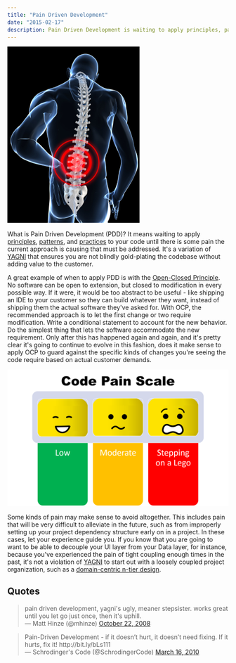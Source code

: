 ```yaml
---
title: "Pain Driven Development"
date: "2015-02-17"
description: Pain Driven Development is waiting to apply principles, patterns, and practices to your code until there is some pain caused by the current approach.
---
```


![Pain](images/Pain.png)

What is Pain Driven Development (PDD)? It means waiting to apply [principles](/category/principles/), [patterns](/category/patterns/), and [practices](/category/practices/) to your code until there is some pain the current approach is causing that must be addressed. It's a variation of [YAGNI](/yagni/) that ensures you are not blindly gold-plating the codebase without adding value to the customer.

A great example of when to apply PDD is with the [Open-Closed Principle](/open-closed-principle/). No software can be open to extension, but closed to modification in every possible way. If it were, it would be too abstract to be useful - like shipping an IDE to your customer so they can build whatever they want, instead of shipping them the actual software they've asked for. With OCP, the recommended approach is to let the first change or two require modification. Write a conditional statement to account for the new behavior. Do the simplest thing that lets the software accommodate the new requirement. Only after this has happened again and again, and it's pretty clear it's going to continue to evolve in this fashion, does it make sense to apply OCP to guard against the specific kinds of changes you're seeing the code require based on actual customer demands.

![Rate your code pain from low to stepping on a Lego...](images/CodePainScale-1024x629.png)

Some kinds of pain may make sense to avoid altogether. This includes pain that will be very difficult to alleviate in the future, such as from improperly setting up your project dependency structure early on in a project. In these cases, let your experience guide you. If you know that you are going to want to be able to decouple your UI layer from your Data layer, for instance, because you've experienced the pain of tight coupling enough times in the past, it's not a violation of [YAGNI](http://deviq.com/yagni/) to start out with a loosely coupled project organization, such as a [domain-centric n-tier design](http://www.pluralsight.com/courses/n-tier-apps-part1).

## Quotes

<blockquote class="twitter-tweet" lang="en">pain driven development, yagni's ugly, meaner stepsister. works great until you let go just once, then it's uphill.<div></div>— Matt Hinze (@mhinze) <a href="https://twitter.com/mhinze/status/969891604">October 22, 2008</a></blockquote>
<script async src="//platform.twitter.com/widgets.js" charset="utf-8"></script>

<blockquote class="twitter-tweet" lang="en">Pain-Driven Development - if it doesn’t hurt, it doesn’t need fixing. If it hurts, fix it! http://bit.ly/bLs111<div></div>— Schrodinger's Code (@SchrodingerCode) <a href="https://twitter.com/SchrodingerCode/status/10551079676">March 16, 2010</a></blockquote>
<script async src="//platform.twitter.com/widgets.js" charset="utf-8"></script>
